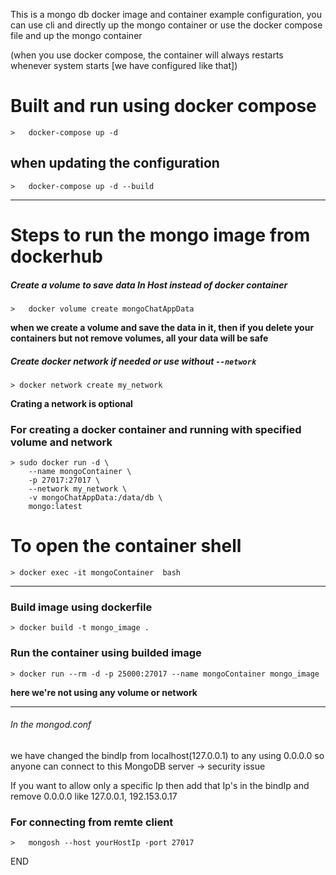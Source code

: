 This is a mongo db docker image and container example configuration, you can use cli and directly up the mongo container or use the docker compose file and up the mongo container 

(when you use docker compose,  the container will always restarts whenever system starts [we have configured like that])


# Built and run using docker compose
    >   docker-compose up -d


## when updating the configuration
    >   docker-compose up -d --build  
-------------------------------------------------------------------------------
# Steps to run the mongo image from dockerhub
##### Create a volume to save data In Host instead of docker container
    >   docker volume create mongoChatAppData
**when we create a volume  and save the data  in it, then if you delete your containers but not remove volumes, all your data will be safe**

##### Create docker network if needed or use without `--network`
    > docker network create my_network
**Crating a network is optional** 
### For creating a docker container and running with specified volume and network
    > sudo docker run -d \
        --name mongoContainer \
        -p 27017:27017 \
        --network my_network \
        -v mongoChatAppData:/data/db \
        mongo:latest

# To open the container shell
    > docker exec -it mongoContainer  bash

-------------------------------------------------------------------------------
### Build image using dockerfile

    > docker build -t mongo_image .
### Run the container using builded  image
    > docker run --rm -d -p 25000:27017 --name mongoContainer mongo_image
**here we're not using any volume or network**

-------------------------------------------------------------------------------
###### In the mongod.conf 
we have changed the bindIp from localhost(127.0.0.1) to any using 0.0.0.0
so anyone can connect to this MongoDB server -> security issue

If you want to allow only a specific Ip then add that Ip's in the bindIp and remove 0.0.0.0
like 127.0.0.1, 192.153.0.17


### For connecting from remte client 
    >   mongosh --host yourHostIp -port 27017 


END                                      